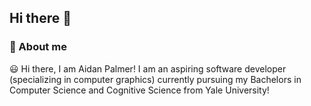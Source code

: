 ## Hi there 👋

### :space_invader: About me
:smiley: Hi there, I am Aidan Palmer! I am an aspiring software developer (specializing in computer graphics) currently pursuing my Bachelors in Computer Science and Cognitive Science from Yale University!


<!--
**apalmm/apalmm** is a ✨ _special_ ✨ repository because its `README.md` (this file) appears on your GitHub profile.

Here are some ideas to get you started:

- 🔭 I’m currently working on ...
- 🌱 I’m currently learning ...
- 👯 I’m looking to collaborate on ...
- 🤔 I’m looking for help with ...
- 💬 Ask me about ...
- 📫 How to reach me: ...
- 😄 Pronouns: ...
- ⚡ Fun fact: ...
-->
